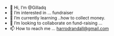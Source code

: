 - 👋 Hi, I’m @Gilladq 
- 👀 I’m interested in ... fundraiser
- 🌱 I’m currently learning ..how to collect money.
- 💞️ I’m looking to collaborate on fund-raising ...
- 📫 How to reach me ... harrodrandall@gmail.com


<!---
Gilladq/Gilladq is a ✨ special ✨ repository because its `README.md` (this file) appears on your GitHub profile.
You can click the Preview link to take a look at your changes.
--->
